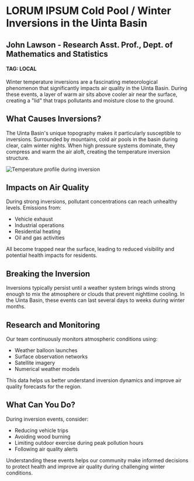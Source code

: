 # LORUM IPSUM Cold Pool / Winter Inversions in the Uinta Basin
## John Lawson - Research Asst. Prof., Dept. of Mathematics and Statistics
#### TAG: LOCAL

Winter temperature inversions are a fascinating meteorological phenomenon that significantly impacts air quality in the Uinta Basin. During these events, a layer of warm air sits above cooler air near the surface, creating a "lid" that traps pollutants and moisture close to the ground.

## What Causes Inversions?

The Uinta Basin's unique topography makes it particularly susceptible to inversions. Surrounded by mountains, cold air pools in the basin during clear, calm winter nights. When high pressure systems dominate, they compress and warm the air aloft, creating the temperature inversion structure.

![Temperature profile during inversion](https://example.com/inversion-profile.jpg)

## Impacts on Air Quality

During strong inversions, pollutant concentrations can reach unhealthy levels. Emissions from:
- Vehicle exhaust
- Industrial operations
- Residential heating
- Oil and gas activities

All become trapped near the surface, leading to reduced visibility and potential health impacts for residents.

## Breaking the Inversion

Inversions typically persist until a weather system brings winds strong enough to mix the atmosphere or clouds that prevent nighttime cooling. In the Uinta Basin, these events can last several days to weeks during winter months.

## Research and Monitoring

Our team continuously monitors atmospheric conditions using:
- Weather balloon launches
- Surface observation networks
- Satellite imagery
- Numerical weather models

This data helps us better understand inversion dynamics and improve air quality forecasts for the region.

## What Can You Do?

During inversion events, consider:
- Reducing vehicle trips
- Avoiding wood burning
- Limiting outdoor exercise during peak pollution hours
- Following air quality alerts

Understanding these events helps our community make informed decisions to protect health and improve air quality during challenging winter conditions.